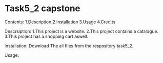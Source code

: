 # Task5_2 capstone
Contents:
1.Description
2.Installation
3.Usage
4.Credits

Descrsiption:
1.This project is a website.
2.This project contains a catalogue.
3.This project has a shopping cart aswell.

Installation:
Download The all files from the respository task5_2.

Usage:

